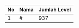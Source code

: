 | No | Nama            | Jumlah Level |
|----|-----------------|--------------|
| 1  | #    |    937        |
